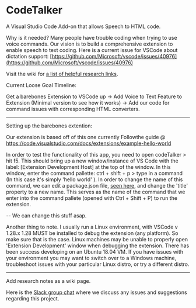 # CodeTalker
A Visual Studio Code Add-on that allows Speech to HTML code. 

Why is it needed? 
Many people have trouble coding when trying to use voice commands. Our vision is to build a comprehensive extension to enable speech to text coding. 
Here is a current issue for VSCode about dictation support: 
[https://github.com/Microsoft/vscode/issues/40976](https://github.com/Microsoft/vscode/issues/40976)

Visit the wiki for [a list of helpful research links](https://github.com/PopeSpaceous/CodeTalker/wiki/Helpful-Links). 

Current Loose Goal Timeline:

Get a barebones Extension to VSCode up -> Add Voice to Text Feature to Extension (Minimal version to see how it works) -> Add our code for command issues with corresponding HTML converters.

----------------------------------------------------------------------------
Setting up the barebones extention:

Our extension is based off of this one currently
Followthe guide @ https://code.visualstudio.com/docs/extensions/example-hello-world

In order to test the functionality of this app, you need to open codeTalker > hit f5. This should bring up a new window/instance of VS Code with the label: [Extension Development Host] at the top of the window. In this window, enter the command pallette: ctrl + shift + p > type in a command (In this case it's simply 'hello world' ). In order to change the name of this command, we can edit a package.json file, [seen here](./package.json), and change the 'title' property to a new name. This serves as the name of the command that we enter into the command pallete (opened with Ctrl + Shift + P) to run the extension. 

-- We can change this stuff asap.

Another thing to note. I usually run a Linux environment, with VSCode v 1.28.x
1.28 MUST be installed to debug the extension (any platform). So make sure that is the case.
Linux machines may be unable to properly open 'Extension Development' window when debugging the extension. There has been success developing on an Ubuntu 18.04 VM. If you have issues with your environment you may want to switch over to a Windows machine, troubleshoot issues with your particular Linux distro, or try a different distro. 

----------------------------------------------------------------------------


Add research notes as a wiki page. 


Here is the [Slack group chat](https://join.slack.com/t/codetalkerworkspace/shared_invite/enQtNDcyMjQ4MjYzNzMwLTYzMjM4MDUwMzAzYTc1MjBhNDNjZWM5MGU5Y2FkODUzMWZjM2M4NjJlZGZkYjIwNTNlYzM1NGQxOGYzNDUyOTY) where we discuss any issues and suggestions regarding this project.

